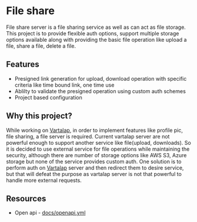 # File share

File share server is a file sharing service as well as can act as file storage. This project is to provide flexible auth options, support multiple storage options available along with providing the basic file operation like upload a file, share a file, delete a file.

## Features 

- Presigned link generation for upload, download operation with specific criteria like time bound link, one time use
- Ablilty to validate the presigned operation using custom auth schemes
- Project based configuration

## Why this project?

While working on [Vartalap](https://vartalap.one9x.com), in order to implement features like profile pic, file sharing, a file server is required. Current vartalap server are not powerful enough to support another service like file(upload, downloads). So it is decided to use external service for file operations while maintaining the security, although there are number of  storage options like AWS S3, Azure storage but none of the service provides custom auth. One solution is to perform auth on [Vartalap](https://vartalap.one9x.com) server and then redirect them to desire service, but that will defeat the purpose as vartalap server is not that powerful to handle more external requests.


## Resources

- Open api - [docs/openapi.yml](docs/openapi.yml)

